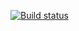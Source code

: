 [![Build status](https://ci.appveyor.com/api/projects/status/7k8oqcym5nn2apts?svg=true)](https://ci.appveyor.com/project/Margarita7929/ofcourse2022)
